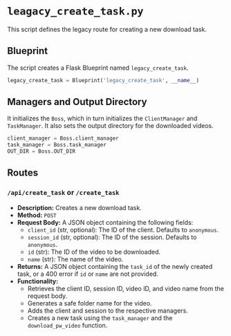 # `leagacy_create_task.py`

This script defines the legacy route for creating a new download task.

## Blueprint

The script creates a Flask Blueprint named `legacy_create_task`.

```python
legacy_create_task = Blueprint('legacy_create_task', __name__)
```

## Managers and Output Directory

It initializes the `Boss`, which in turn initializes the `ClientManager` and `TaskManager`. It also sets the output directory for the downloaded videos.

```python
client_manager = Boss.client_manager
task_manager = Boss.task_manager
OUT_DIR = Boss.OUT_DIR
```

## Routes

### `/api/create_task` or `/create_task`

*   **Description:** Creates a new download task.
*   **Method:** `POST`
*   **Request Body:** A JSON object containing the following fields:
    *   `client_id` (str, optional): The ID of the client. Defaults to `anonymous`.
    *   `session_id` (str, optional): The ID of the session. Defaults to `anonymous`.
    *   `id` (str): The ID of the video to be downloaded.
    *   `name` (str): The name of the video.
*   **Returns:** A JSON object containing the `task_id` of the newly created task, or a 400 error if `id` or `name` are not provided.
*   **Functionality:**
    *   Retrieves the client ID, session ID, video ID, and video name from the request body.
    *   Generates a safe folder name for the video.
    *   Adds the client and session to the respective managers.
    *   Creates a new task using the `task_manager` and the `download_pw_video` function.
